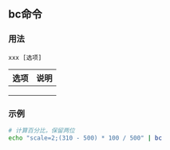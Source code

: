 ## bc命令


### 用法
```
xxx [选项]
```

| 选项 | 说明 |
| --- | --- |
|  |  |
|  |  |
|  |  |

### 示例
```sh
# 计算百分比，保留两位
echo "scale=2;(310 - 500) * 100 / 500" | bc

```
